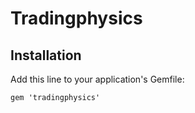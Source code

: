 
# Tradingphysics

## Installation

Add this line to your application's Gemfile:

    gem 'tradingphysics'